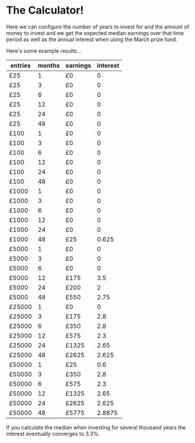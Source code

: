 # The Calculator! 

Here we can configure the number of years to invest for and the amount of money to invest and we get the expected median earnings over that time period as well as the annual interest when using the March prize fund. 

Here's some example results...

|entries|months|earnings|interest|
| --- | --- | --- | --- |
|£25|1|£0|0|
|£25|3|£0|0|
|£25|6|£0|0|
|£25|12|£0|0|
|£25|24|£0|0|
|£25|48|£0|0|
|£100|1|£0|0|
|£100|3|£0|0|
|£100|6|£0|0|
|£100|12|£0|0|
|£100|24|£0|0|
|£100|48|£0|0|
|£1000|1|£0|0|
|£1000|3|£0|0|
|£1000|6|£0|0|
|£1000|12|£0|0|
|£1000|24|£0|0|
|£1000|48|£25|0.625|
|£5000|1|£0|0|
|£5000|3|£0|0|
|£5000|6|£0|0|
|£5000|12|£175|3.5|
|£5000|24|£200|2|
|£5000|48|£550|2.75|
|£25000|1|£0|0|
|£25000|3|£175|2.8|
|£25000|6|£350|2.8|
|£25000|12|£575|2.3|
|£25000|24|£1325|2.65|
|£25000|48|£2625|2.625|
|£50000|1|£25|0.6|
|£50000|3|£350|2.8|
|£50000|6|£575|2.3|
|£50000|12|£1325|2.65|
|£50000|24|£2625|2.625|
|£50000|48|£5775|2.8875|

If you calculate the median when investing for several thousand years the interest eventually converges to 3.3%. 

